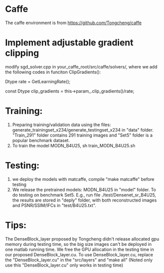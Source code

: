 # Caffe
 The caffe environment is from https://github.com/Tongcheng/caffe
  
 
# Implement adjustable gradient clipping 
modify sgd_solver.cpp in your_caffe_root/src/caffe/solvers/, where we add the following codes in funciton ClipGradients():

Dtype rate = GetLearningRate();

const Dtype clip_gradients = this->param_.clip_gradients()/rate;


# Training:
   1. Preparing training/validation data using the files: generate_trainingset_x234/generate_testingset_x234 in "data" folder. "Train_291" folder contains 291 training images and "Set5" folder is a popular benchmark dataset.
   2. To train the model MODN_B4U25,  sh train_MODN_B4U25.sh

   
# Testing:
  1. we deploy the models with matcaffe, compile "make matcaffe" before testing
  2. We release the pretrained models:  MODN_B4U25 in "model" folder. To do testing on benchmark Set5. E.g., run file ./test/Densenet_sr_B4U25, the results are stored in "deply" folder, with both reconstructed images and PSNR/SSIM/IFCs in "test/B4U25.txt".

# Tips:
  The DenseBlock_layer proposed by Tongcheng didn't release allocated gpu memory during testing time, so the big size images can't be deployed in one matlab running time. We free the GPU allocation in the testing time in our proposed DenseBlock_layer.cu. To use DenseBlock_layer.cu, replace the "DenseBlock_layer.cu" in the "src/layers"  and "make all" (Noted only use this "DenseBlock_layer.cu" only works in testing time)
